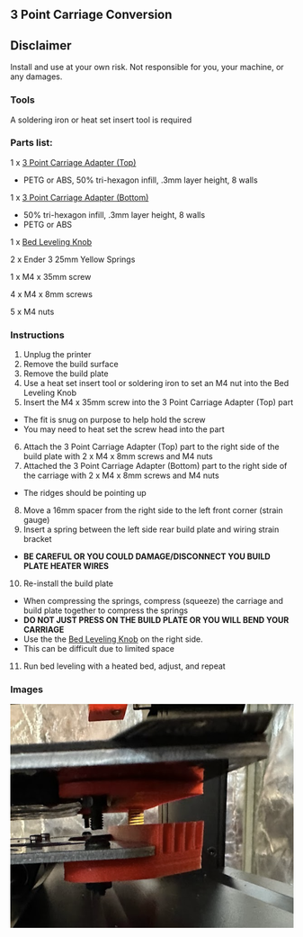 ## 3 Point Carriage Conversion 

## Disclaimer

Install and use at your own risk. Not responsible for you, your machine, or any damages.

### Tools

A soldering iron or heat set insert tool is required

### Parts list:

1 x [3 Point Carriage Adapter (Top)](3%20Point%20Carriage%20Adapter%20%28Top%29.stl)
- PETG or ABS, 50% tri-hexagon infill, .3mm layer height, 8 walls

1 x [3 Point Carriage Adapter (Bottom)](3%20Point%20Carriage%20Adapter%20%28Bottom%29.stl)
- 50% tri-hexagon infill, .3mm layer height, 8 walls
- PETG or ABS

1 x [Bed Leveling Knob](Bed%20Leveling%20Knob.stl)

2 x Ender 3 25mm Yellow Springs

1 x M4 x 35mm screw

4 x M4 x 8mm screws

5 x M4 nuts

### Instructions

1. Unplug the printer
2. Remove the build surface
3. Remove the build plate
4. Use a heat set insert tool or soldering iron to set an M4 nut into the Bed Leveling Knob
5. Insert the M4 x 35mm screw into the 3 Point Carriage Adapter (Top) part
 - The fit is snug on purpose to help hold the screw
 - You may need to heat set the screw head into the part
6. Attach the 3 Point Carriage Adapter (Top) part to the right side of the build plate with 2 x M4 x 8mm screws and M4 nuts
7. Attached the 3 Point Carriage Adapter (Bottom) part to the right side of the carriage with 2 x M4 x 8mm screws and M4 nuts
- The ridges should be pointing up
8. Move a 16mm spacer from the right side to the left front corner (strain gauge)
9. Insert a spring between the left side rear build plate and wiring strain bracket
- **BE CAREFUL OR YOU COULD DAMAGE/DISCONNECT YOU BUILD PLATE HEATER WIRES**
10. Re-install the build plate
- When compressing the springs, compress (squeeze) the carriage and build plate together to compress the springs
- **DO NOT JUST PRESS ON THE BUILD PLATE OR YOU WILL BEND YOUR CARRIAGE**
- Use the the [Bed Leveling Knob](Bed%20Leveling%20Knob.stl) on the right side.
- This can be difficult due to limited space
11. Run bed leveling with a heated bed, adjust, and repeat

### Images

![Image 1](image-1.jpg "Image 1")
